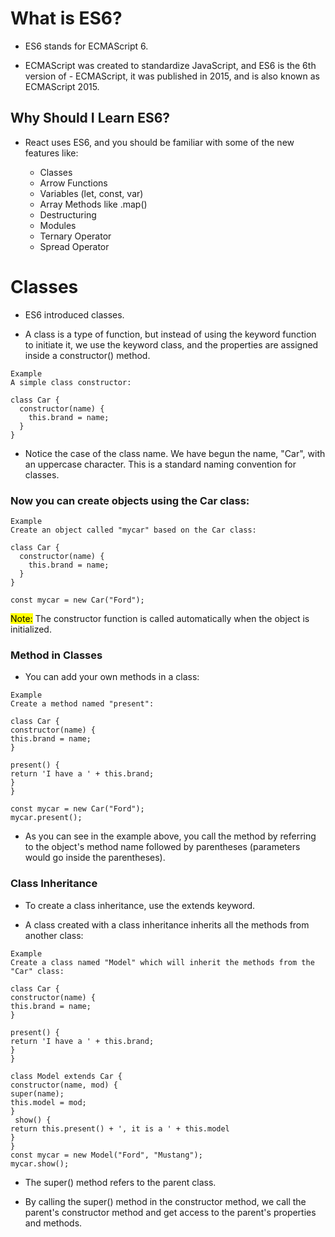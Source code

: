 # What is ES6?

- ES6 stands for ECMAScript 6.

- ECMAScript was created to standardize JavaScript, and ES6 is the 6th version of - ECMAScript, it was published in 2015, and is also known as ECMAScript 2015.

## Why Should I Learn ES6?

- React uses ES6, and you should be familiar with some of the new features like:

  - Classes
  - Arrow Functions
  - Variables (let, const, var)
  - Array Methods like .map()
  - Destructuring
  - Modules
  - Ternary Operator
  - Spread Operator

# Classes

- ES6 introduced classes.

- A class is a type of function, but instead of using the keyword function to initiate it, we use the keyword class, and the properties are assigned inside a constructor() method.

```
Example
A simple class constructor:

class Car {
  constructor(name) {
    this.brand = name;
  }
}
```

- Notice the case of the class name. We have begun the name, "Car", with an uppercase character. This is a standard naming convention for classes.

### Now you can create objects using the Car class:

```
Example
Create an object called "mycar" based on the Car class:

class Car {
  constructor(name) {
    this.brand = name;
  }
}

const mycar = new Car("Ford");
```

<mark>Note:</mark> The constructor function is called automatically when the object is initialized.

### Method in Classes

- You can add your own methods in a class:

```
Example
Create a method named "present":

class Car {
constructor(name) {
this.brand = name;
}

present() {
return 'I have a ' + this.brand;
}
}

const mycar = new Car("Ford");
mycar.present();
```

- As you can see in the example above, you call the method by referring to the object's method name followed by parentheses (parameters would go inside the parentheses).

### Class Inheritance

- To create a class inheritance, use the extends keyword.

- A class created with a class inheritance inherits all the methods from another class:

```
Example
Create a class named "Model" which will inherit the methods from the "Car" class:

class Car {
constructor(name) {
this.brand = name;
}

present() {
return 'I have a ' + this.brand;
}
}

class Model extends Car {
constructor(name, mod) {
super(name);
this.model = mod;
}
 show() {
return this.present() + ', it is a ' + this.model
}
}
const mycar = new Model("Ford", "Mustang");
mycar.show();
```

- The super() method refers to the parent class.

- By calling the super() method in the constructor method, we call the parent's constructor method and get access to the parent's properties and methods.
